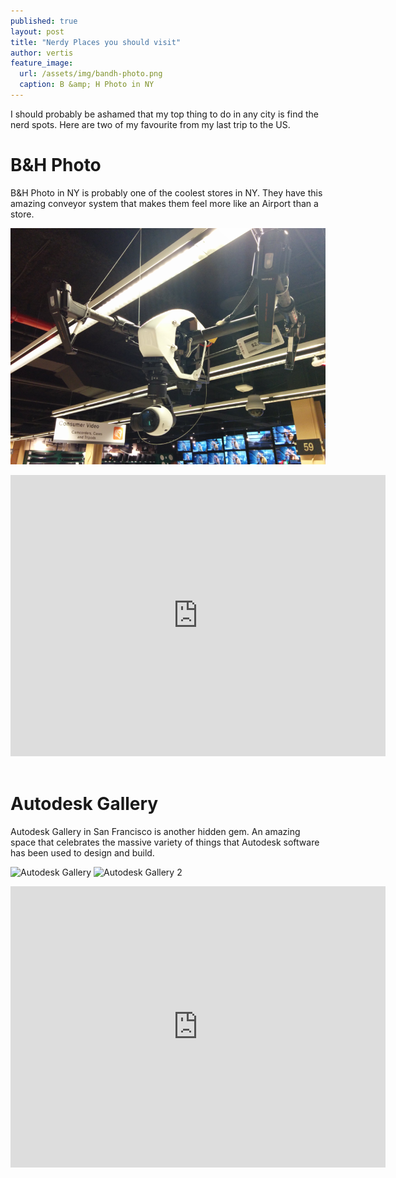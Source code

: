 ```yaml
---
published: true
layout: post
title: "Nerdy Places you should visit"
author: vertis
feature_image:
  url: /assets/img/bandh-photo.png
  caption: B &amp; H Photo in NY
---
```




I should probably be ashamed that my top thing to do in any city is find the nerd spots. Here are two of my favourite from my last trip to the US.

# B&H Photo

B&H Photo in NY is probably one of the coolest stores in NY. They have this amazing conveyor system that makes them feel more like an Airport than a store.

![B&H Photo](/assets/img/bandh-photo.png)

<iframe src="https://www.google.com/maps/embed?pb=!1m14!1m8!1m3!1d12089.6510628745!2d-73.996337!3d40.7529454!3m2!1i1024!2i768!4f13.1!3m3!1m2!1s0x0%3A0xb0dc42ba2848322!2zQiZI!5e0!3m2!1sen!2sau!4v1480372878143" width="600" height="450" frameborder="0" style="border:0" allowfullscreen></iframe>
<br/>
<br/>

# Autodesk Gallery
Autodesk Gallery in San Francisco is another hidden gem. An amazing space that celebrates the massive variety of things that Autodesk software has been used to design and build.

![Autodesk Gallery](https://imagedelivery.net/oX4qJVfXHjtomqEsf4Y2wg/9972cee1-bd5b-4d4a-7712-f11bffebf400/w=800)
![Autodesk Gallery 2](https://imagedelivery.net/oX4qJVfXHjtomqEsf4Y2wg/8e8416c0-3987-45a3-0585-c9afcd1f5600/w=800)

<iframe src="https://www.google.com/maps/embed?pb=!1m18!1m12!1m3!1d3152.8361889293865!2d-122.39700648383493!3d37.79387857975585!2m3!1f0!2f0!3f0!3m2!1i1024!2i768!4f13.1!3m3!1m2!1s0x80858066a8ce75b5%3A0x7b9724e970bf6347!2sAutodesk+Gallery!5e0!3m2!1sen!2sau!4v1480374753822" width="600" height="450" frameborder="0" style="border:0" allowfullscreen></iframe>
